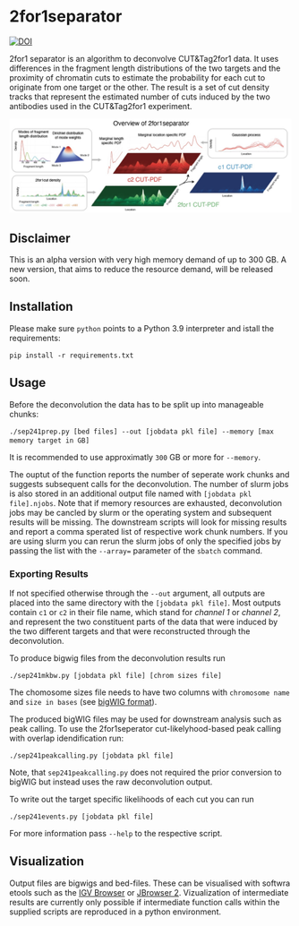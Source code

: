 # 2for1separator

[![DOI](https://zenodo.org/badge/402908753.svg)](https://zenodo.org/badge/latestdoi/402908753)

2for1 separator is an algorithm to deconvolve CUT&Tag2for1 data.  It uses
differences in the fragment length distributions of the two targets and the
proximity of chromatin cuts to estimate the probability for each cut to
originate from one target or the other. The result is a set of cut density
tracks that represent the estimated number of cuts induced by the two
antibodies used in the CUT&Tag2for1 experiment.

![Schmenatic](schematic.jpg?raw=true "Schematic")

## Disclaimer

This is an alpha version with very high memory demand of up to
300 GB. A new version, that aims to reduce the resource demand,
will be released soon.

## Installation

Please make sure `python` points to a Python 3.9 interpreter
and istall the requirements:
```
pip install -r requirements.txt
```

## Usage

Before the deconvolution the data has to be split up into manageable chunks:
```
./sep241prep.py [bed files] --out [jobdata pkl file] --memory [max memory target in GB]
```
It is recommended to use approximatly `300` GB or more for `--memory`.

The ouptut of the function reports the number of seperate work chunks
and suggests subsequent calls for the deconvolution.
The number of slurm jobs is also stored in an additional output file named
with `[jobdata pkl file].njobs`.
Note that if memory resources are exhausted, deconvolution jobs
may be cancled by slurm or the operating system and subsequent
results will be missing. The downstream scripts will look for missing
results and report a comma sperated list of respective work chunk
numbers. If you are using slurm you can rerun the slurm jobs of only
the specified jobs by passing the list with the `--array=` parameter
of the `sbatch` command.

### Exporting Results

If not specified otherwise through the `--out` argument, all outputs are placed
into the same directory with the `[jobdata pkl file]`. Most outputs contain
`c1` or `c2` in their file name, which stand for _channel 1_ or _channel 2_,
and represent the two constituent parts of the data that were
induced by the two different targets and that were
reconstructed through the deconvolution.

To produce bigwig files from the deconvolution results run
```
./sep241mkbw.py [jobdata pkl file] [chrom sizes file]
```
The chomosome sizes file needs to have two columns with `chromosome name` and
`size in bases`
(see [bigWIG format](https://genome.ucsc.edu/goldenPath/help/bigWig.html)).

The produced bigWIG files may be used for downstream analysis such as peak
calling. To use the 2for1seperator cut-likelyhood-based peak calling
with overlap idendification run:
```
./sep241peakcalling.py [jobdata pkl file]
```
Note, that `sep241peakcalling.py` does not required the prior conversion
to bigWIG but instead uses the raw deconvolution output.

To write out the target specific likelihoods of each cut you can run
```
./sep241events.py [jobdata pkl file]
```

For more information pass `--help` to the respective script.

## Visualization

Output files are bigwigs and bed-files. These can be visualised
with softwra etools such as the
[IGV Browser](https://software.broadinstitute.org/software/igv/)
or
[JBrowser 2](https://jbrowse.org/jb2/).
Vizualization of intermediate results are currently only possible
if intermediate function calls within the supplied scripts are
reproduced in a python environment.
